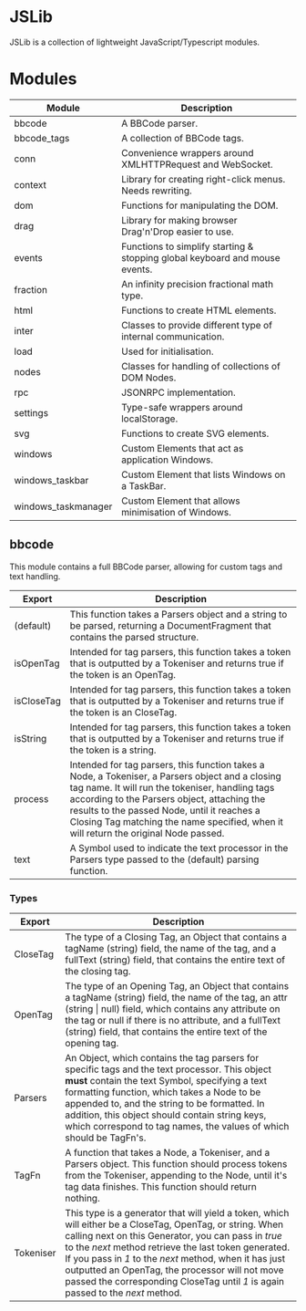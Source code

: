 # JSLib

JSLib is a collection of lightweight JavaScript/Typescript modules.

# Modules

|  Module             |  Description  |
|---------------------|---------------|
| bbcode              | A BBCode parser. |
| bbcode_tags         | A collection of BBCode tags. |
| conn                | Convenience wrappers around XMLHTTPRequest and WebSocket. |
| context             | Library for creating right-click menus. Needs rewriting. |
| dom                 | Functions for manipulating the DOM. |
| drag                | Library for making browser Drag'n'Drop easier to use. |
| events              | Functions to simplify starting & stopping global keyboard and mouse events. |
| fraction            | An infinity precision fractional math type. |
| html                | Functions to create HTML elements. |
| inter               | Classes to provide different type of internal communication. |
| load                | Used for initialisation. |
| nodes               | Classes for handling of collections of DOM Nodes. |
| rpc                 | JSONRPC implementation. |
| settings            | Type-safe wrappers around localStorage. |
| svg                 | Functions to create SVG elements. |
| windows             | Custom Elements that act as application Windows. |
| windows_taskbar     | Custom Element that lists Windows on a TaskBar. |
| windows_taskmanager | Custom Element that allows minimisation of Windows. |

## bbcode

This module contains a full BBCode parser, allowing for custom tags and text handling.

|  Export    |  Description  |
|------------|---------------|
| (default)  | This function takes a Parsers object and a string to be parsed, returning a DocumentFragment that contains the parsed structure. |
| isOpenTag  | Intended for tag parsers, this function takes a token that is outputted by a Tokeniser and returns true if the token is an OpenTag. |
| isCloseTag | Intended for tag parsers, this function takes a token that is outputted by a Tokeniser and returns true if the token is an CloseTag. |
| isString   | Intended for tag parsers, this function takes a token that is outputted by a Tokeniser and returns true if the token is a string. |
| process    | Intended for tag parsers, this function takes a Node, a Tokeniser, a Parsers object and a closing tag name. It will run the tokeniser, handling tags according to the Parsers object, attaching the results to the passed Node, until it reaches a Closing Tag matching the name specified, when it will return the original Node passed. |
| text       | A Symbol used to indicate the text processor in the Parsers type passed to the (default) parsing function. |

### Types

|  Export   |  Description  |
|-----------|---------------|
| CloseTag  | The type of a Closing Tag, an Object that contains a tagName (string) field, the name of the tag, and a fullText (string) field, that contains the entire text of the closing tag. |
| OpenTag   | The type of an Opening Tag, an Object that contains a tagName (string) field, the name of the tag, an attr (string \| null) field, which contains any attribute on the tag or null if there is no attribute, and a fullText (string) field, that contains the entire text of the opening tag. |
| Parsers   | An Object, which contains the tag parsers for specific tags and the text processor. This object **must** contain the text Symbol, specifying a text formatting function, which takes a Node to be appended to, and the string to be formatted. In addition, this object should contain string keys, which correspond to tag names, the values of which should be TagFn's. |
| TagFn     | A function that takes a Node, a Tokeniser, and a Parsers object. This function should process tokens from the Tokeniser, appending to the Node, until it's tag data finishes. This function should return nothing. |
| Tokeniser | This type is a generator that will yield a token, which will either be a CloseTag, OpenTag, or string. When calling next on this Generator, you can pass in *true* to the *next* method retrieve the last token generated. If you pass in *1* to the *next* method, when it has just outputted an OpenTag, the processor will not move passed the corresponding CloseTag until *1* is again passed to the *next* method. |
